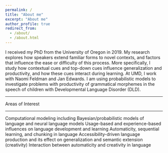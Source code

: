 ```yaml
---
permalink: /
title: "About me"
excerpt: "About me"
author_profile: true
redirect_from: 
  - /about/
  - /about.html
---
```



I received my PhD from the University of Oregon in 2019. My research explores how speakers extend familiar forms to novel contexts, and factors that influence the ease or difficulty of this process. More specifically, I study how contextual cues and top-down cues influence generalization and productivity, and how these cues interact during learning. At UMD, I work with Naomi Feldman and Jan Edwards. I am using probabilistic models to investigate problems with productivity of grammatical morphemes in the speech of children with Developmental Language Disorder (DLD). 

---

Areas of Interest

---

Computational modeling including Bayesian/probabilistic models of language and neural language models
Usage-based and experience-based influences on language development and learning
Automaticity, sequential learning, and chunking in language
Accessibility-driven language production and its effect on generalization and semantic extension (creativity)
Interaction between automaticity and creativity in language

